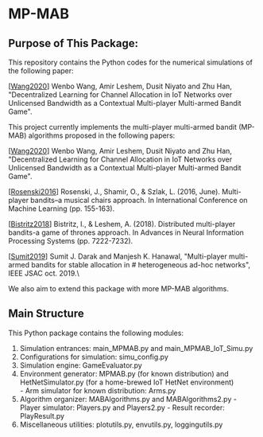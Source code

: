 # MP-MAB
## Purpose of This Package:
This repository contains the Python codes for the numerical simulations of the following paper:

[[Wang2020](https://arxiv.org/submit/3107880)] Wenbo Wang, Amir Leshem, Dusit Niyato and Zhu Han, "Decentralized Learning for Channel Allocation in IoT Networks over Unlicensed Bandwidth as a Contextual Multi-player Multi-armed Bandit Game".

This project currently implements the multi-player multi-armed bandit (MP-MAB) algorithms proposed in the following papers:

[[Wang2020](https://arxiv.org/submit/3107880)] Wenbo Wang, Amir Leshem, Dusit Niyato and Zhu Han, "Decentralized Learning for Channel Allocation in IoT Networks over Unlicensed Bandwidth as a Contextual Multi-player Multi-armed Bandit Game".

[[Rosenski2016](http://proceedings.mlr.press/v48/rosenski16.pdf)] Rosenski, J., Shamir, O., & Szlak, L. (2016, June). Multi-player bandits–a musical chairs approach. In International Conference on Machine Learning (pp. 155-163).

[[Bistritz2018](https://papers.nips.cc/paper/7952-distributed-multi-player-bandits-a-game-of-thrones-approach)] Bistritz, I., & Leshem, A. (2018). Distributed multi-player bandits-a game of thrones approach. In Advances in Neural Information Processing Systems (pp. 7222-7232).

[[Sumit2019](https://ieeexplore.ieee.org/document/8792108)] Sumit J. Darak and Manjesh K. Hanawal, "Multi-player multi-armed bandits for stable allocation in # heterogeneous ad-hoc networks", IEEE JSAC oct. 2019.\

We also aim to extend this package with more MP-MAB algorithms.

## Main Structure
This Python package contains the following modules:

1. Simulation entrances: main_MPMAB.py and main_MPMAB_IoT_Simu.py
2. Configurations for simulation: simu_config.py
3. Simulation engine: GameEvaluator.py   
  1. Environment generator: MPMAB.py (for known distribution) and HetNetSimulator.py (for a home-brewed IoT HetNet environment)   
    - Arm simulator for known distribution: Arms.py
  2. Algorithm organizer: MABAlgorithms.py and MABAlgorithms2.py
    - Player simulator: Players.py and Players2.py
    - Result recorder: PlayResult.py
4. Miscellaneous utilities: plotutils.py, envutils.py, loggingutils.py
